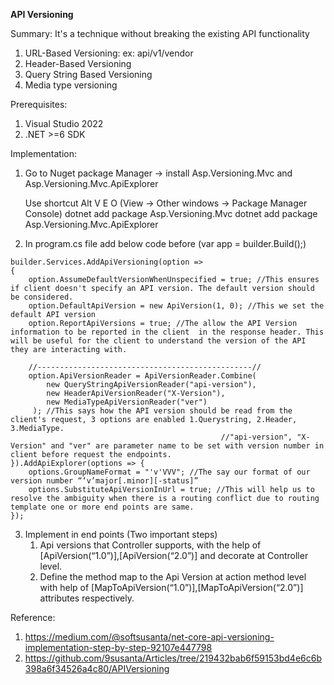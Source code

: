 **API Versioning**

Summary:
It's a technique without breaking the existing API functionality

1. URL-Based Versioning: ex: api/v1/vendor
2. Header-Based Versioning
3. Query String Based Versioning
4. Media type versioning

Prerequisites:
1. Visual Studio 2022
2. .NET >=6 SDK

Implementation:
1. Go to Nuget package Manager -> install Asp.Versioning.Mvc and Asp.Versioning.Mvc.ApiExplorer
   
   Use shortcut Alt V E O (View → Other windows → Package Manager Console)
   dotnet add package Asp.Versioning.Mvc
   dotnet add package Asp.Versioning.Mvc.ApiExplorer

2. In program.cs file add below code before (var app = builder.Build();)
````
builder.Services.AddApiVersioning(option =>
{
    option.AssumeDefaultVersionWhenUnspecified = true; //This ensures if client doesn't specify an API version. The default version should be considered. 
    option.DefaultApiVersion = new ApiVersion(1, 0); //This we set the default API version
    option.ReportApiVersions = true; //The allow the API Version information to be reported in the client  in the response header. This will be useful for the client to understand the version of the API they are interacting with.
    
    //------------------------------------------------//
    option.ApiVersionReader = ApiVersionReader.Combine(
        new QueryStringApiVersionReader("api-version"),
        new HeaderApiVersionReader("X-Version"),
        new MediaTypeApiVersionReader("ver")
     ); //This says how the API version should be read from the client's request, 3 options are enabled 1.Querystring, 2.Header, 3.MediaType. 
                                               //"api-version", "X-Version" and "ver" are parameter name to be set with version number in client before request the endpoints.
}).AddApiExplorer(options => {
    options.GroupNameFormat = "'v'VVV"; //The say our format of our version number “‘v’major[.minor][-status]”
    options.SubstituteApiVersionInUrl = true; //This will help us to resolve the ambiguity when there is a routing conflict due to routing template one or more end points are same.
});
````
3. Implement in end points (Two important steps)    
     1.  Api versions that Controller supports, with the help of [ApiVersion(“1.0”)],[ApiVersion(“2.0”)] and decorate at Controller level.
     2.  Define the method map to the Api Version at action method level with help of [MapToApiVersion(“1.0”)],[MapToApiVersion(“2.0”)] attributes respectively.


Reference: 
1. https://medium.com/@softsusanta/net-core-api-versioning-implementation-step-by-step-92107e447798
2. https://github.com/9susanta/Articles/tree/219432bab6f59153bd4e6c6b398a6f34526a4c80/APIVersioning

